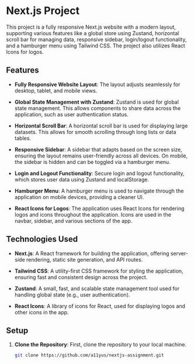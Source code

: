 # Next.js  Project

This project is a fully responsive Next.js website with a modern layout, supporting various features like a global store using Zustand, horizontal scroll bar for managing data, responsive sidebar, login/logout functionality, and a hamburger menu using Tailwind CSS. The project also utilizes React Icons for logos.

## Features

- **Fully Responsive Website Layout**: The layout adjusts seamlessly for desktop, tablet, and mobile views.
  
- **Global State Management with Zustand**: Zustand is used for global state management. This allows components to share data across the application, such as user authentication status.
  
- **Horizontal Scroll Bar**: A horizontal scroll bar is used for displaying large datasets. This allows for smooth scrolling through long lists or data tables.
  
- **Responsive Sidebar**: A sidebar that adapts based on the screen size, ensuring the layout remains user-friendly across all devices. On mobile, the sidebar is hidden and can be toggled via a hamburger menu.
  
- **Login and Logout Functionality**: Secure login and logout functionality, which stores user data using Zustand and localStorage.
  
- **Hamburger Menu**: A hamburger menu is used to navigate through the application on mobile devices, providing a cleaner UI.
  
- **React Icons for Logos**: The application uses React Icons for rendering logos and icons throughout the application. Icons are used in the navbar, sidebar, and various sections of the app.

## Technologies Used

- **Next.js**: A React framework for building the application, offering server-side rendering, static site generation, and API routes.
  
- **Tailwind CSS**: A utility-first CSS framework for styling the application, ensuring fast and consistent design across the project.
  
- **Zustand**: A small, fast, and scalable state management tool used for handling global state (e.g., user authentication).
  
- **React Icons**: A library of icons for React, used for displaying logos and other icons in the app.

## Setup

1. **Clone the Repository**:
   First, clone the repository to your local machine.
   ```bash
   git clone https://github.com/a11yus/nextjs-assignment.git
